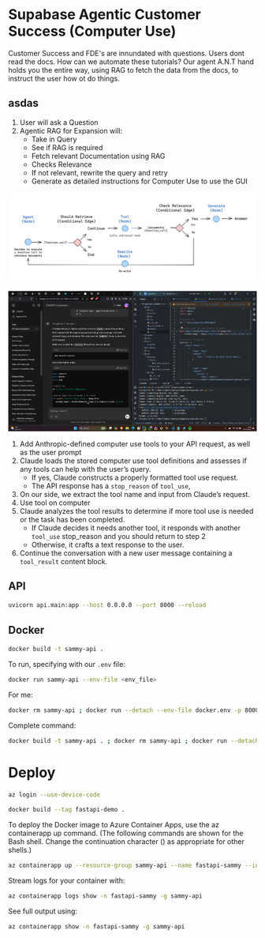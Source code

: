 # Supabase Agentic Customer Success (Computer Use)

Customer Success and FDE's are innundated with questions. Users dont read the docs. How can we automate these tutorials? Our agent A.N.T hand holds you the entire way, using RAG to fetch the data from the docs, to instruct the user how ot do things. 

## asdas

1. User will ask a Question
2. Agentic RAG for Expansion will:
   - Take in Query
   - See if RAG is required
   - Fetch relevant Documentation using RAG
   - Checks Relevance
   - If not relevant, rewrite the query and retry
   - Generate as detailed instructions for Computer Use to use the GUI

![img.png](assets/img.png)


![img.png](api/img.png)

1. Add Anthropic-defined computer use tools to your API request, as well as the user prompt
2. Claude loads the stored computer use tool definitions and assesses if any tools can help with the user’s query.
   - If yes, Claude constructs a properly formatted tool use request.
   - The API response has a `stop_reason` of `tool_use`,
3. On our side, we extract the tool name and input from Claude’s request.
4. Use tool on computer
5. Claude analyzes the tool results to determine if more tool use is needed or the task has been completed.
   - If Claude decides it needs another tool, it responds with another `tool_use` stop_reason and you should return to step 2
   - Otherwise, it crafts a text response to the user.
6. Continue the conversation with a new user message containing a `tool_result` content block.

## API

```bash
uvicorn api.main:app --host 0.0.0.0 --port 8000 --reload
```

## Docker

```bash
docker build -t sammy-api .
```

To run, specifying with our `.env` file:

```bash
docker run sammy-api --env-file <env_file>
```

For me:

```bash
docker rm sammy-api ; docker run --detach --env-file docker.env -p 8000:8000 --name sammy-api sammy-api
```

Complete command:

```bash 
docker build -t sammy-api . ; docker rm sammy-api ; docker run --detach --env-file docker.env -p 8000:8000 --name sammy-api sammy-api
```

# Deploy

```bash
az login --use-device-code
```

```bash
docker build --tag fastapi-demo .
```

To deploy the Docker image to Azure Container Apps, use the az containerapp up command. (The following commands are shown for the Bash shell. Change the continuation character (\) as appropriate for other shells.)

```bash
az containerapp up --resource-group sammy-api --name fastapi-sammy --ingress external --target-port 8000 --location uksouth --source . --env-vars SECRET=SAUCE
```

Stream logs for your container with: 

```bash
az containerapp logs show -n fastapi-sammy -g sammy-api 
```

See full output using:

```bash
az containerapp show -n fastapi-sammy -g sammy-api 
```
